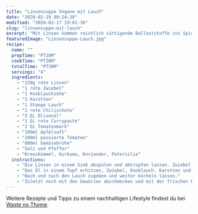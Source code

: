 ```yaml
---
title: "Linsensuppe Vegane mit Lauch"
date: "2020-02-19 09:24:38"
modified: "2020-02-17 19:01:30"
slug: "linsensuppe-mit-lauch"
excerpt: "Mit Linsen kommen reichlich sättigende Ballaststoffe ins Spiel. Ebenso Magnesium für unerschiedliche Stoffwechselprozesse und ein starkes Nervenkostüm. "
featuredImage: "Linsensuppe-Lauch.jpg"
recipe:
  name: ""
  prepTime: "PT10M"
  cookTime: "PT20M"
  totalTime: "PT30M"
  servings: "4"
  ingredients:
    - "150g rote Linsen"
    - "1 rote Zwiebel"
    - "1 Knoblauchzehe"
    - "3 Karotten"
    - "1 Stange Lauch"
    - "1 rote Chilischote"
    - "3 EL Olivenöl"
    - "1 EL rote Currypaste"
    - "2 EL Tomatenmark"
    - "100ml Apfelsaft"
    - "200ml passierte Tomaten"
    - "800ml Gemüsebrühe"
    - "Salz und Pfeffer"
    - "Kreuzkümmel, Kurkuma, Koriander, Petersilie"
  instructions:
    - "Die Linsen in einem Sieb abspülen und abtropfen lassen. Zwiebel und Knoblauch schälen und fein Würfeln, Karotten ebenfalls. Den Lauch in Ringe schneiden, die Chilischote längs halbieren, entkernen und hacken."
    - "Das Öl in einem Topf erhitzen, Zwiebel, Knoblauch, Karotten und Chili darin anbraten und für mindestens 4 Minuten braten lassen. Dann die Currypaste und das Tomatenmark einrühren und 2-3 Minuten mitdünsten. Danach mit dem Apfelsaft ablöschen und mit der Brühe aufgießen. Die Linsen und die passierten Tomaten zugeben und alles gut durchrühren. Nun bei kleiner Hitze für 15 Minuten köcheln lassen."
    - "Nach und nach den Lauch zugeben und weiter köcheln lassen."
    - "Zuletzt noch mit den Gewürzen abschmecken und mit der frischen Petersilie verfeinern."
---
```


Weitere Rezepte und Tipps zu einem nachhaltigen Lifestyle findest du bei [Waste no Thyme](https://wastenothyme.com).